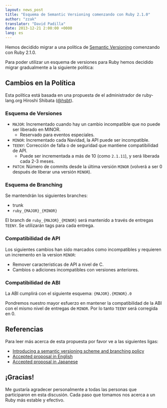 ```yaml
---
layout: news_post
title: "Esquema de Semantic Versioning comenzando con Ruby 2.1.0"
author: "zzak"
translator: "David Padilla"
date: 2013-12-21 2:00:00 +0000
lang: es
---
```


Hemos decidido migrar a una política de [Semantic Versioning](http://semver.org/)
comenzando con Ruby 2.1.0.

Para poder utilizar un esquema de versiones para Ruby hemos decidido migrar
gradualmente a la siguiente política:

## Cambios en la Política

Esta política está basada en una propuesta de el administrador de ruby-lang.org
Hiroshi Shibata ([@hsbt](https://twitter.com/hsbt)).

### Esquema de Versiones

* `MAJOR`: Incrementado cuando hay un cambio incompatible que no puede ser liberado en MINOR.
  * Reservado para eventos especiales.
* `MINOR`: Incrementado cada Navidad, la API puede ser incompatible.
* `TEENY`: Corrección de falla o de seguridad que mantiene compatibilidad de API.
  * Puede ser incrementada a más de 10 (como `2.1.11`), y será liberada cada 2-3 meses.
* `PATCH`: Número de commits desde la última versión `MINOR` (volverá a ser 0 después de liberar una versión `MINOR`).

### Esquema de Branching

Se mantendrán los siguientes branches:

* trunk
* `ruby_{MAJOR}_{MINOR}`

El branch de `ruby_{MAJOR}_{MINOR}` será mantenido a través de entregas `TEENY`.
Se utilizarán tags para cada entrega.

### Compatibilidad de API

Los siguientes cambios han sido marcados como incompatibles y requieren
un incremento en la version `MINOR`:

* Remover características de API a nivel de C.
* Cambios o adiciones incompatibles con versiones anteriores.

### Compatibilidad de ABI

La ABI cumplirá con el siguiente esquema: `{MAJOR}.{MINOR}.0`

Pondremos nuestro mayor esfuerzo en mantener la compatibilidad de la ABI con el
mismo nivel de entregas de `MINOR`. Por lo tanto `TEENY` será corregida en 0.

## Referencias

Para leer más acerca de esta propuesta por favor ve a las siguientes ligas:

* [Introducing a semantic versioning scheme and branching policy](https://bugs.ruby-lang.org/issues/8835)
* [Accepted proposal in English](https://gist.github.com/sorah/7803201)
* [Accepted proposal in Japanese](https://gist.github.com/hsbt/7719305)

## ¡Gracias!

Me gustaría agradecer personalmente a todas las personas que participaron en
esta discusión. Cada paso que tomamos nos acerca a un Ruby más estable y efectivo.

